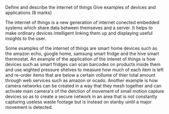 Define and describe the internet of things
Give examples of devices and applications (8 marks)


The internet of things is a new generation of internet conected embedded systems which share data between themseves and a server. It helps to make ordinary devices intelligent linking them up and displaying useful insights to the user. 

Some examples of the internet of things are smart home devices such as the amazon echo, google home, samsung smart fridge and 
the hive smart thermostat. An example of the application of the intenet of things is how devices such as smart fridges can scan barcodes on products inside them and use wighted pressure shelves to measure how much of each item is left and re-order items that are below a certain vollume of thier total amount through web services such as amazon or ocado. Another example is how camera networks can be created in a way that they mesh together and can activate main camera's of the detction of movement of small motion capture devices so as to create a secure network in an area that is not constantly capturing useless waste footage but is instead on stanby uintil a major movement is detected.







